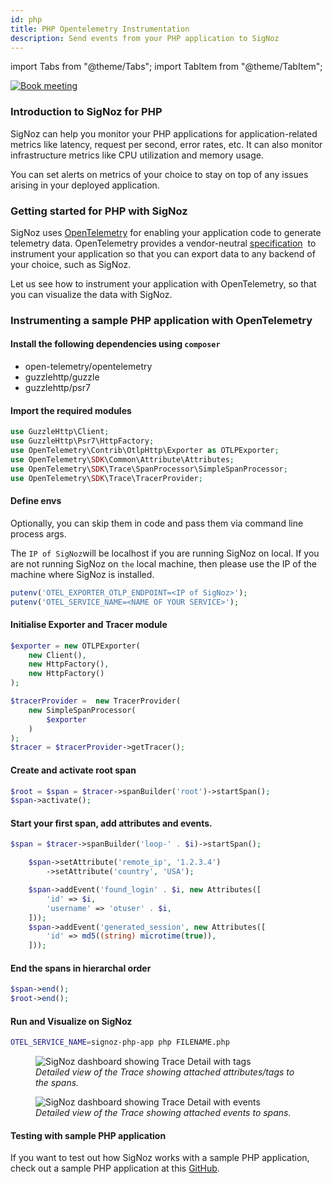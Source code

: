 ```yaml
---
id: php
title: PHP Opentelemetry Instrumentation
description: Send events from your PHP application to SigNoz
---
```


import Tabs from "@theme/Tabs";
import TabItem from "@theme/TabItem";

<p align="center">

[![Book meeting](/img/docs/ZoomCTA1.png)](https://calendly.com/pranay-signoz/instrumentation-office-hrs)

</p>

### Introduction to SigNoz for PHP

SigNoz can help you monitor your PHP applications for application-related metrics like latency, request per second, error rates, etc. It can also monitor infrastructure metrics like CPU utilization and memory usage.

You can set alerts on metrics of your choice to stay on top of any issues arising in your deployed application.

### Getting started for PHP with SigNoz

SigNoz uses [OpenTelemetry](https://opentelemetry.io/) for enabling your application code to generate telemetry data. OpenTelemetry provides a vendor-neutral [specification](https://github.com/open-telemetry/opentelemetry-specification)  to instrument your application so that you can export data to any backend of your choice, such as SigNoz.

Let us see how to instrument your application with OpenTelemetry, so that you can visualize the data with SigNoz.

### Instrumenting a sample PHP application with OpenTelemetry

#### Install the following dependencies using `composer`

- open-telemetry/opentelemetry
- guzzlehttp/guzzle
- guzzlehttp/psr7

#### Import the required modules

```php
use GuzzleHttp\Client;
use GuzzleHttp\Psr7\HttpFactory;
use OpenTelemetry\Contrib\OtlpHttp\Exporter as OTLPExporter;
use OpenTelemetry\SDK\Common\Attribute\Attributes;
use OpenTelemetry\SDK\Trace\SpanProcessor\SimpleSpanProcessor;
use OpenTelemetry\SDK\Trace\TracerProvider;
```

#### Define envs

Optionally, you can skip them in code and pass them via command line process args.

The `IP of SigNoz`will be localhost if you are running SigNoz on local. If you are not running SigNoz on `the` local machine, then please use the IP of the machine where SigNoz is installed.

```php
putenv('OTEL_EXPORTER_OTLP_ENDPOINT=<IP of SigNoz>');
putenv('OTEL_SERVICE_NAME=<NAME OF YOUR SERVICE>');
```

#### Initialise Exporter and Tracer module

```php
$exporter = new OTLPExporter(
    new Client(),
    new HttpFactory(),
    new HttpFactory()
);

$tracerProvider =  new TracerProvider(
    new SimpleSpanProcessor(
        $exporter
    )
);
$tracer = $tracerProvider->getTracer();
```

#### Create and activate root span

```php
$root = $span = $tracer->spanBuilder('root')->startSpan();
$span->activate();
```

#### Start your first span, add attributes and events.

```php
$span = $tracer->spanBuilder('loop-' . $i)->startSpan();

    $span->setAttribute('remote_ip', '1.2.3.4')
        ->setAttribute('country', 'USA');

    $span->addEvent('found_login' . $i, new Attributes([
        'id' => $i,
        'username' => 'otuser' . $i,
    ]));
    $span->addEvent('generated_session', new Attributes([
        'id' => md5((string) microtime(true)),
    ]));


```

#### End the spans in hierarchal order

```php
$span->end();
$root->end();
```

#### Run and Visualize on SigNoz

```sh
OTEL_SERVICE_NAME=signoz-php-app php FILENAME.php
```

<figure data-zoomable>
    <img src="/img/docs/php-trace-detail-tags.webp" alt="SigNoz dashboard showing Trace Detail with tags"/>
    <figcaption><i>Detailed view of the Trace showing attached attributes/tags to the spans.</i></figcaption>
</figure>

<figure data-zoomable>
    <img src="/img/docs/php-trace-detail-events.webp" alt="SigNoz dashboard showing Trace Detail with events"/>
    <figcaption><i>Detailed view of the Trace showing attached events to spans.</i></figcaption>
</figure>

#### Testing with sample PHP application

If you want to test out how SigNoz works with a sample PHP application, check out a sample PHP application at this [GitHub](https://github.com/SigNoz/sample-php-app).

